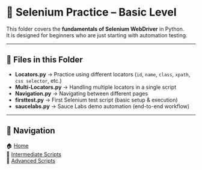 # 📘 Selenium Practice – Basic Level  

This folder covers the **fundamentals of Selenium WebDriver** in Python.  
It is designed for beginners who are just starting with automation testing.  

---

## 📂 Files in this Folder  

- **Locators.py** → Practice using different locators (`id`, `name`, `class`, `xpath`, `css selector`, etc.)  
- **Multi-Locators.py** → Handling multiple locators in a single script  
- **Navigation.py** → Navigating between different pages  
- **firsttest.py** → First Selenium test script (basic setup & execution)  
- **saucelabs.py** → Sauce Labs demo automation (end-to-end workflow)  

---

## 🔗 Navigation  

 🏠 [Home](../)  
 📗 [Intermediate Scripts](../Intermediate/README.md)  
 📙 [Advanced Scripts](../Advanced/README.md)  

